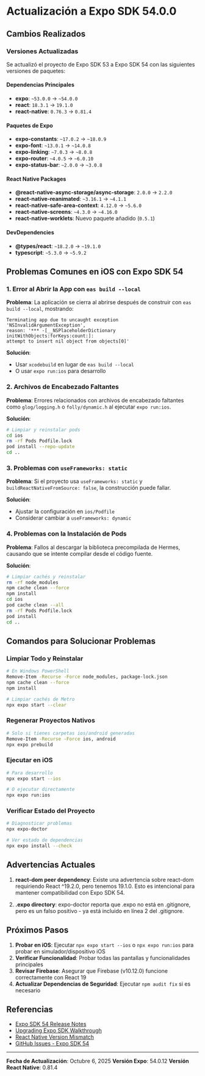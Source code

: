 # Actualización a Expo SDK 54.0.0

## Cambios Realizados

### Versiones Actualizadas

Se actualizó el proyecto de Expo SDK 53 a Expo SDK 54 con las siguientes versiones de paquetes:

#### Dependencias Principales
- **expo**: `~53.0.0` → `~54.0.0`
- **react**: `18.3.1` → `19.1.0`
- **react-native**: `0.76.3` → `0.81.4`

#### Paquetes de Expo
- **expo-constants**: `~17.0.2` → `~18.0.9`
- **expo-font**: `~13.0.1` → `~14.0.8`
- **expo-linking**: `~7.0.3` → `~8.0.8`
- **expo-router**: `~4.0.5` → `~6.0.10`
- **expo-status-bar**: `~2.0.0` → `~3.0.8`

#### React Native Packages
- **@react-native-async-storage/async-storage**: `2.0.0` → `2.2.0`
- **react-native-reanimated**: `~3.16.1` → `~4.1.1`
- **react-native-safe-area-context**: `4.12.0` → `~5.6.0`
- **react-native-screens**: `~4.3.0` → `~4.16.0`
- **react-native-worklets**: Nuevo paquete añadido (`0.5.1`)

#### DevDependencies
- **@types/react**: `~18.2.0` → `~19.1.0`
- **typescript**: `~5.3.0` → `~5.9.2`

## Problemas Comunes en iOS con Expo SDK 54

### 1. Error al Abrir la App con `eas build --local`

**Problema**: La aplicación se cierra al abrirse después de construir con `eas build --local`, mostrando:
```
Terminating app due to uncaught exception 'NSInvalidArgumentException', 
reason: '*** -[__NSPlaceholderDictionary initWithObjects:forKeys:count:]: 
attempt to insert nil object from objects[0]'
```

**Solución**: 
- Usar `xcodebuild` en lugar de `eas build --local`
- O usar `expo run:ios` para desarrollo

### 2. Archivos de Encabezado Faltantes

**Problema**: Errores relacionados con archivos de encabezado faltantes como `glog/logging.h` o `folly/dynamic.h` al ejecutar `expo run:ios`.

**Solución**:
```bash
# Limpiar y reinstalar pods
cd ios
rm -rf Pods Podfile.lock
pod install --repo-update
cd ..
```

### 3. Problemas con `useFrameworks: static`

**Problema**: Si el proyecto usa `useFrameworks: static` y `buildReactNativeFromSource: false`, la construcción puede fallar.

**Solución**: 
- Ajustar la configuración en `ios/Podfile`
- Considerar cambiar a `useFrameworks: dynamic`

### 4. Problemas con la Instalación de Pods

**Problema**: Fallos al descargar la biblioteca precompilada de Hermes, causando que se intente compilar desde el código fuente.

**Solución**:
```bash
# Limpiar cachés y reinstalar
rm -rf node_modules
npm cache clean --force
npm install
cd ios
pod cache clean --all
rm -rf Pods Podfile.lock
pod install
cd ..
```

## Comandos para Solucionar Problemas

### Limpiar Todo y Reinstalar
```bash
# En Windows PowerShell
Remove-Item -Recurse -Force node_modules, package-lock.json
npm cache clean --force
npm install

# Limpiar cachés de Metro
npx expo start --clear
```

### Regenerar Proyectos Nativos
```bash
# Solo si tienes carpetas ios/android generadas
Remove-Item -Recurse -Force ios, android
npx expo prebuild
```

### Ejecutar en iOS
```bash
# Para desarrollo
npx expo start --ios

# O ejecutar directamente
npx expo run:ios
```

### Verificar Estado del Proyecto
```bash
# Diagnosticar problemas
npx expo-doctor

# Ver estado de dependencias
npx expo install --check
```

## Advertencias Actuales

1. **react-dom peer dependency**: Existe una advertencia sobre react-dom requiriendo React ^19.2.0, pero tenemos 19.1.0. Esto es intencional para mantener compatibilidad con Expo SDK 54.

2. **.expo directory**: expo-doctor reporta que .expo no está en .gitignore, pero es un falso positivo - ya está incluido en línea 2 del .gitignore.

## Próximos Pasos

1. **Probar en iOS**: Ejecutar `npx expo start --ios` o `npx expo run:ios` para probar en simulador/dispositivo iOS
2. **Verificar Funcionalidad**: Probar todas las pantallas y funcionalidades principales
3. **Revisar Firebase**: Asegurar que Firebase (v10.12.0) funcione correctamente con React 19
4. **Actualizar Dependencias de Seguridad**: Ejecutar `npm audit fix` si es necesario

## Referencias

- [Expo SDK 54 Release Notes](https://docs.expo.dev/versions/v54.0.0/)
- [Upgrading Expo SDK Walkthrough](https://docs.expo.dev/workflow/upgrading-expo-sdk-walkthrough/)
- [React Native Version Mismatch](https://docs.expo.dev/troubleshooting/react-native-version-mismatch/)
- [GitHub Issues - Expo SDK 54](https://github.com/expo/expo/issues?q=is%3Aissue+label%3A%22SDK+54%22)

---

**Fecha de Actualización**: Octubre 6, 2025
**Versión Expo**: 54.0.12
**Versión React Native**: 0.81.4


